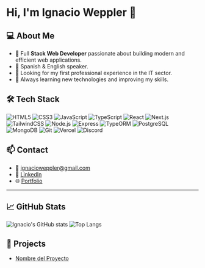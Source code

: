 # Hi, I'm Ignacio Weppler 👋

## 💻 About Me

- 💼 Full **Stack Web Developer** passionate about building modern and efficient web applications.
- 💬 Spanish & English speaker.
- 🎯 Looking for my first professional experience in the IT sector.
- 🚀 Always learning new technologies and improving my skills.

## 🛠️ Tech Stack

![HTML5](https://img.shields.io/badge/-HTML5-E34F26?style=flat&logo=html5&logoColor=white)
![CSS3](https://img.shields.io/badge/-CSS3-1572B6?style=flat&logo=css3)
![JavaScript](https://img.shields.io/badge/-JavaScript-F7DF1E?style=flat&logo=javascript&logoColor=black)
![TypeScript](https://img.shields.io/badge/-TypeScript-3178C6?style=flat&logo=typescript&logoColor=white)
![React](https://img.shields.io/badge/-React-61DAFB?style=flat&logo=react)
![Next.js](https://img.shields.io/badge/-Next.js-000000?style=flat&logo=nextdotjs)
![TailwindCSS](https://img.shields.io/badge/-TailwindCSS-38B2AC?style=flat&logo=tailwindcss&logoColor=white)
![Node.js](https://img.shields.io/badge/-Node.js-339933?style=flat&logo=node.js)
![Express](https://img.shields.io/badge/-Express.js-000000?style=flat&logo=express)
![TypeORM](https://img.shields.io/badge/-TypeORM-FFA500?style=flat)
![PostgreSQL](https://img.shields.io/badge/-PostgreSQL-336791?style=flat&logo=postgresql)
![MongoDB](https://img.shields.io/badge/-MongoDB-47A248?style=flat&logo=mongodb)
![Git](https://img.shields.io/badge/-Git-F05032?style=flat&logo=git)
![Vercel](https://img.shields.io/badge/-Vercel-000000?style=flat&logo=vercel)
![Discord](https://img.shields.io/badge/-Discord-5865F2?style=flat&logo=discord&logoColor=white)

## 📫 Contact

- 📧 ignacioweppler@gmail.com  
- 💼 [LinkedIn](https://www.linkedin.com/in/ignacioweppler/)
- 🌐 [Portfolio](https://tu-portfolio.com) <!-- Trabajando -->

---

## 📈 GitHub Stats

<!-- Para esto podés usar GitHub Readme Stats: https://github.com/anuraghazra/github-readme-stats -->
![Ignacio's GitHub stats](https://github-readme-stats.vercel.app/api?username=ignacioweppler&show_icons=true&theme=radical)
![Top Langs](https://github-readme-stats.vercel.app/api/top-langs/?username=ignacioweppler&layout=compact&theme=radical)

## 🚀 Projects

- [Nombre del Proyecto](https://github.com/ignacioweppler/PM4FE)
